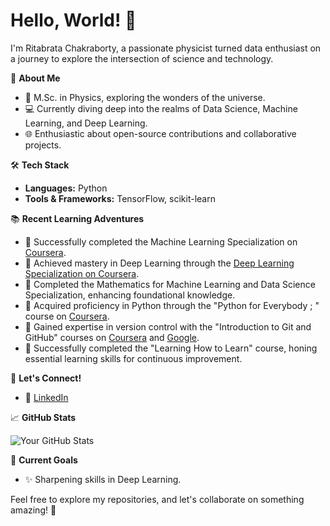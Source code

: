 # Hello, World! 👋

I'm Ritabrata Chakraborty, a passionate physicist turned data enthusiast on a journey to explore the intersection of science and technology.

🚀 **About Me**

- 🔬 M.Sc. in Physics, exploring the wonders of the universe.
- 💻 Currently diving deep into the realms of Data Science, Machine Learning, and Deep Learning.
- 🌐 Enthusiastic about open-source contributions and collaborative projects.

🛠️ **Tech Stack**

- **Languages:** Python
- **Tools & Frameworks:** TensorFlow, scikit-learn

📚 **Recent Learning Adventures**

- 🤖 Successfully completed the Machine Learning Specialization on [Coursera](https://www.coursera.org/user/c9af283f463351cd9123c8fd1a61c041).
- 🚀 Achieved mastery in Deep Learning through the [Deep Learning Specialization on Coursera](https://www.coursera.org/specializations/deep-learning).
- 🧮 Completed the Mathematics for Machine Learning and Data Science Specialization, enhancing foundational knowledge.
- 🐍 Acquired proficiency in Python through the "Python for Everybody ; " course on [Coursera](https://www.coursera.org/specializations/python).
- 📜 Gained expertise in version control with the "Introduction to Git and GitHub" courses on [Coursera](https://www.coursera.org/learn/introduction-git-github) and [Google](https://www.coursera.org/learn/introduction-git-github).
- 🧠 Successfully completed the "Learning How to Learn" course, honing essential learning skills for continuous improvement.

🤝 **Let's Connect!**

- 💼 [LinkedIn](https://www.linkedin.com/in/ritabrata-chakraborty-065201257/)

📈 **GitHub Stats**

![Your GitHub Stats](https://github-readme-stats.vercel.app/api?username=RitoChak&show_icons=true&theme=radical)

🎯 **Current Goals**

- ✨ Sharpening skills in Deep Learning.

Feel free to explore my repositories, and let's collaborate on something amazing! 🌟
